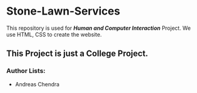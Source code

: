 # Stone-Lawn-Services

This repository is used for ***Human and Computer Interaction*** Project. We use HTML, CSS to create the website.

## This Project is just a College Project.

### Author Lists:
- Andreas Chendra
